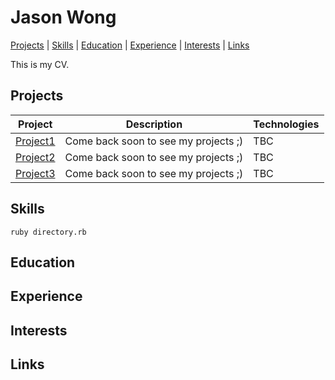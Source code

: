 # Jason Wong #

[Projects](#projects) | [Skills](#skills) | [Education](#education) | [Experience](#experience) | [Interests](#interests) | [Links](#links)

This is my CV.

## Projects ##

| Project   | Description | Technologies |
|---        |---         |---           |
| [Project1](#link) | Come back soon to see my projects ;) | TBC |
| [Project2](#link) | Come back soon to see my projects ;) | TBC |
| [Project3](#link) | Come back soon to see my projects ;) | TBC |


## Skills ##

```shell
ruby directory.rb
```

## Education ##

## Experience ##

## Interests ##

## Links ##
